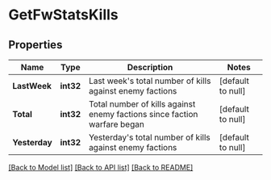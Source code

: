 # GetFwStatsKills

## Properties
Name | Type | Description | Notes
------------ | ------------- | ------------- | -------------
**LastWeek** | **int32** | Last week&#39;s total number of kills against enemy factions | [default to null]
**Total** | **int32** | Total number of kills against enemy factions since faction warfare began | [default to null]
**Yesterday** | **int32** | Yesterday&#39;s total number of kills against enemy factions | [default to null]

[[Back to Model list]](../README.md#documentation-for-models) [[Back to API list]](../README.md#documentation-for-api-endpoints) [[Back to README]](../README.md)


